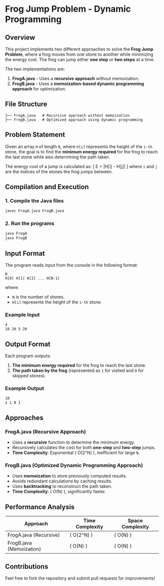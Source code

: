 # Frog Jump Problem - Dynamic Programming

## Overview
This project implements two different approaches to solve the **Frog Jump Problem**, where a frog moves from one stone to another while minimizing the energy cost. The frog can jump either **one step** or **two steps** at a time.

The two implementations are:
1. **FrogA.java** - Uses a **recursive approach** without memoization.
2. **FrogB.java** - Uses a **memoization-based dynamic programming approach** for optimization.

## File Structure
```
├── FrogA.java   # Recursive approach without memoization
├── FrogB.java   # Optimized approach using dynamic programming
```

## Problem Statement
Given an array `H` of length `N`, where `H[i]` represents the height of the `i-th` stone, the goal is to find the **minimum energy required** for the frog to reach the last stone while also determining the path taken.

The energy cost of a jump is calculated as:
\[ E = |H[i] - H[j]| \]
where `i` and `j` are the indices of the stones the frog jumps between.

## Compilation and Execution
### 1. Compile the Java files
```bash
javac FrogA.java FrogB.java
```

### 2. Run the programs
```bash
java FrogA
java FrogB
```

## Input Format
The program reads input from the console in the following format:
```
N
H[0] H[1] H[2] ... H[N-1]
```
where:
- `N` is the number of stones.
- `H[i]` represents the height of the `i-th` stone.

### Example Input
```
4
10 20 5 20
```

## Output Format
Each program outputs:
1. **The minimum energy required** for the frog to reach the last stone.
2. **The path taken by the frog** (represented as `1` for visited and `0` for skipped stones).

### Example Output
```
10
1 1 0 1
```

## Approaches
### **FrogA.java (Recursive Approach)**
- Uses a **recursive** function to determine the minimum energy.
- Recursively calculates the cost for both **one-step** and **two-step** jumps.
- **Time Complexity**: Exponential \( O(2^N) \), inefficient for large `N`.

### **FrogB.java (Optimized Dynamic Programming Approach)**
- Uses **memoization** to store previously computed results.
- Avoids redundant calculations by caching results.
- Uses **backtracking** to reconstruct the path taken.
- **Time Complexity**: \( O(N) \), significantly faster.

## Performance Analysis
| Approach  | Time Complexity | Space Complexity |
|-----------|---------------|----------------|
| FrogA.java (Recursive) | \( O(2^N) \) | \( O(N) \) |
| FrogB.java (Memoization) | \( O(N) \) | \( O(N) \) |

## Contributions
Feel free to fork the repository and submit pull requests for improvements!


